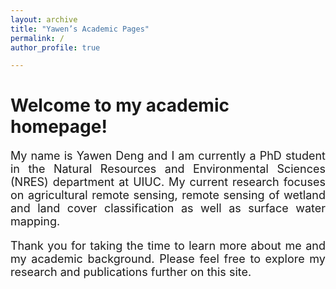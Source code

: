 ```yaml
---
layout: archive
title: "Yawen’s Academic Pages"
permalink: /
author_profile: true

---
```

# Welcome to my academic homepage!
<p style="font-size: 18px; text-align: justify;">My name is Yawen Deng and I am currently a PhD student in the Natural Resources and Environmental Sciences (NRES) department at UIUC. My current research focuses on agricultural remote sensing, remote sensing of wetland and land cover classification as well as surface water mapping.</p>
<p style="font-size: 18px; text-align: justify;">Thank you for taking the time to learn more about me and my academic background. Please feel free to explore my research and publications further on this site.</p>
